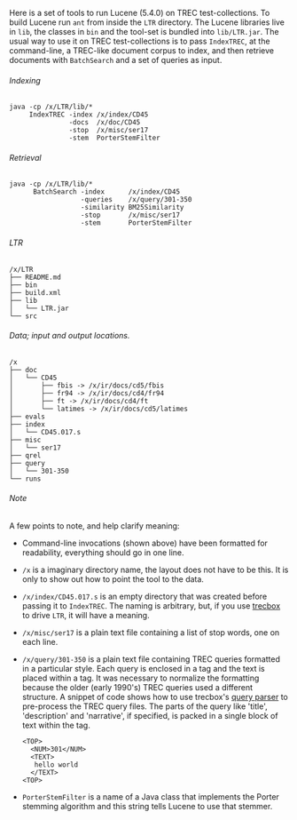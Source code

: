 Here is a set of tools to run Lucene (5.4.0) on TREC
test-collections. To build Lucene run `ant` from inside the `LTR`
directory. The Lucene libraries live in `lib`, the classes in `bin`
and the tool-set is bundled into `lib/LTR.jar`. The usual way to use
it on TREC test-collections is to pass `IndexTREC`, at the
command-line, a TREC-like document corpus to index, and then retrieve
documents with `BatchSearch` and a set of queries as input.

###### Indexing

```
java -cp /x/LTR/lib/*
     IndexTREC -index /x/index/CD45
               -docs  /x/doc/CD45
               -stop  /x/misc/ser17
               -stem  PorterStemFilter
```

###### Retrieval

```
java -cp /x/LTR/lib/*
      BatchSearch -index      /x/index/CD45
                  -queries    /x/query/301-350
                  -similarity BM25Similarity
                  -stop       /x/misc/ser17
                  -stem       PorterStemFilter
```

###### LTR

```
/x/LTR
├── README.md
├── bin
├── build.xml
├── lib
│   └── LTR.jar
└── src
```

###### Data; input and output locations.

```
/x
├── doc
│   └── CD45
│       ├── fbis -> /x/ir/docs/cd5/fbis
│       ├── fr94 -> /x/ir/docs/cd4/fr94
│       ├── ft -> /x/ir/docs/cd4/ft
│       └── latimes -> /x/ir/docs/cd5/latimes
├── evals
├── index
│   └── CD45.017.s
├── misc
│   └── ser17
├── qrel
├── query
│   └── 301-350
└── runs
```

###### Note

A few points to note, and help clarify meaning:

- Command-line invocations (shown above) have been formatted for
  readability, everything should go in one line.

- `/x` is a imaginary directory name, the layout does not have to be
  this. It is only to show out how to point the tool to the data.

- `/x/index/CD45.017.s` is an empty directory that was created before
  passing it to `IndexTREC`. The naming is arbitrary, but, if you use
  [trecbox][trb] to drive `LTR`, it
  will have a meaning.

- `/x/misc/ser17` is a plain text file containing a list of stop words,
  one on each line.

- `/x/query/301-350` is a plain text file containing TREC queries
  formatted in a particular style. Each query is enclosed in a <TOP>
  tag and the text is placed within a <TEXT> tag. It was necessary to
  normalize the formatting because the older (early 1990's) TREC
  queries used a different structure. A snippet of code shows how to
  use trecbox's [query parser][trbq] to pre-process the TREC query
  files. The parts of the query like 'title', 'description' and
  'narrative', if specified, is packed in a single block of text
  within the <TEXT> tag.

  ```
  <TOP>
    <NUM>301</NUM>
    <TEXT>
     hello world
    </TEXT>
  <TOP>
  ```

- `PorterStemFilter` is a name of a Java class that implements the
  Porter stemming algorithm and this string tells Lucene to use that
  stemmer.

[trb]:  http://kak.tx0.org/IR/trecbox/
[trbq]: http://kak.tx0.org/IR/trecbox/Doc/Query-Parser